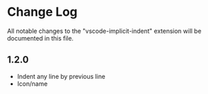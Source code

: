 # Change Log

All notable changes to the "vscode-implicit-indent" extension will be documented in this file.

## 1.2.0

* Indent any line by previous line
* Icon/name
